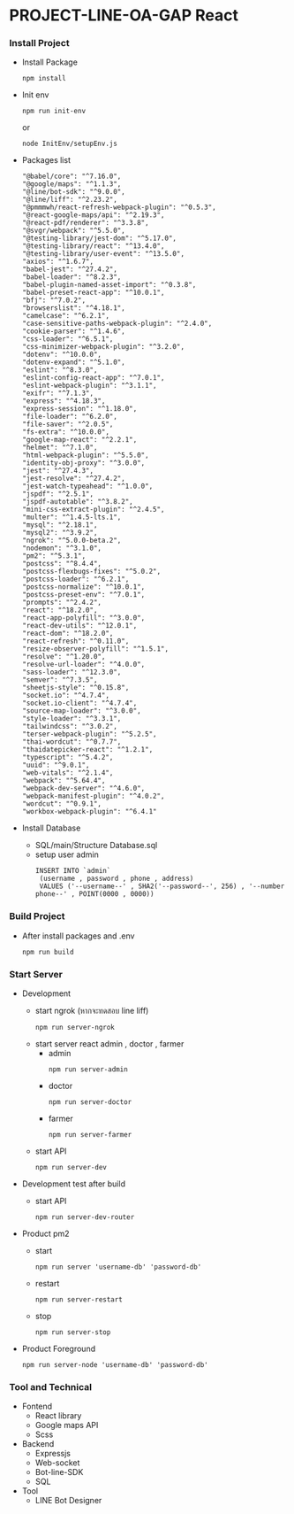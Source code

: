 ﻿# PROJECT-LINE-OA-GAP React

### Install Project
   - Install Package
      ```
      npm install
      ```

   - Init env
      ```
      npm run init-env
      ```
      or
      ```
      node InitEnv/setupEnv.js
      ```

   - Packages list
      ```
      "@babel/core": "^7.16.0",
      "@google/maps": "^1.1.3",
      "@line/bot-sdk": "^9.0.0",
      "@line/liff": "^2.23.2",
      "@pmmmwh/react-refresh-webpack-plugin": "^0.5.3",
      "@react-google-maps/api": "^2.19.3",
      "@react-pdf/renderer": "^3.3.8",
      "@svgr/webpack": "^5.5.0",
      "@testing-library/jest-dom": "^5.17.0",
      "@testing-library/react": "^13.4.0",
      "@testing-library/user-event": "^13.5.0",
      "axios": "^1.6.7",
      "babel-jest": "^27.4.2",
      "babel-loader": "^8.2.3",
      "babel-plugin-named-asset-import": "^0.3.8",
      "babel-preset-react-app": "^10.0.1",
      "bfj": "^7.0.2",
      "browserslist": "^4.18.1",
      "camelcase": "^6.2.1",
      "case-sensitive-paths-webpack-plugin": "^2.4.0",
      "cookie-parser": "^1.4.6",
      "css-loader": "^6.5.1",
      "css-minimizer-webpack-plugin": "^3.2.0",
      "dotenv": "^10.0.0",
      "dotenv-expand": "^5.1.0",
      "eslint": "^8.3.0",
      "eslint-config-react-app": "^7.0.1",
      "eslint-webpack-plugin": "^3.1.1",
      "exifr": "^7.1.3",
      "express": "^4.18.3",
      "express-session": "^1.18.0",
      "file-loader": "^6.2.0",
      "file-saver": "^2.0.5",
      "fs-extra": "^10.0.0",
      "google-map-react": "^2.2.1",
      "helmet": "^7.1.0",
      "html-webpack-plugin": "^5.5.0",
      "identity-obj-proxy": "^3.0.0",
      "jest": "^27.4.3",
      "jest-resolve": "^27.4.2",
      "jest-watch-typeahead": "^1.0.0",
      "jspdf": "^2.5.1",
      "jspdf-autotable": "^3.8.2",
      "mini-css-extract-plugin": "^2.4.5",
      "multer": "^1.4.5-lts.1",
      "mysql": "^2.18.1",
      "mysql2": "^3.9.2",
      "ngrok": "^5.0.0-beta.2",
      "nodemon": "^3.1.0",
      "pm2": "^5.3.1",
      "postcss": "^8.4.4",
      "postcss-flexbugs-fixes": "^5.0.2",
      "postcss-loader": "^6.2.1",
      "postcss-normalize": "^10.0.1",
      "postcss-preset-env": "^7.0.1",
      "prompts": "^2.4.2",
      "react": "^18.2.0",
      "react-app-polyfill": "^3.0.0",
      "react-dev-utils": "^12.0.1",
      "react-dom": "^18.2.0",
      "react-refresh": "^0.11.0",
      "resize-observer-polyfill": "^1.5.1",
      "resolve": "^1.20.0",
      "resolve-url-loader": "^4.0.0",
      "sass-loader": "^12.3.0",
      "semver": "^7.3.5",
      "sheetjs-style": "^0.15.8",
      "socket.io": "^4.7.4",
      "socket.io-client": "^4.7.4",
      "source-map-loader": "^3.0.0",
      "style-loader": "^3.3.1",
      "tailwindcss": "^3.0.2",
      "terser-webpack-plugin": "^5.2.5",
      "thai-wordcut": "^0.7.7",
      "thaidatepicker-react": "^1.2.1",
      "typescript": "^5.4.2",
      "uuid": "^9.0.1",
      "web-vitals": "^2.1.4",
      "webpack": "^5.64.4",
      "webpack-dev-server": "^4.6.0",
      "webpack-manifest-plugin": "^4.0.2",
      "wordcut": "^0.9.1",
      "workbox-webpack-plugin": "^6.4.1"
      ```

   - Install Database
      - SQL/main/Structure Database.sql
      - setup user admin
        ```
        INSERT INTO `admin` 
         (username , password , phone , address) 
         VALUES ('--username--' , SHA2('--password--', 256) , '--number phone--' , POINT(0000 , 0000))
        ```

### Build Project

   - After install packages and .env
      ```
      npm run build
      ```
   
### Start Server

   - Development
      - start ngrok (หากจะทดสอบ line liff)
         ```
         npm run server-ngrok
         ```
      - start server react admin , doctor , farmer
        - admin
          ```
          npm run server-admin
          ```
        - doctor
          ```
          npm run server-doctor
          ```
        - farmer
          ```
          npm run server-farmer
          ```
      - start API
         ```
         npm run server-dev
         ```

   - Development test after build
      - start API
         ```
         npm run server-dev-router
         ```

   - Product pm2
      - start
         ```
         npm run server 'username-db' 'password-db'
         ```
      - restart
         ```
         npm run server-restart
         ```
      - stop
         ```
         npm run server-stop
         ```
   
   - Product Foreground
      ```
      npm run server-node 'username-db' 'password-db'
      ```

### Tool and Technical
   - Fontend
      - React library
      - Google maps API
      - Scss
   - Backend
      - Expressjs
      - Web-socket
      - Bot-line-SDK
      - SQL
   - Tool 
      - LINE Bot Designer